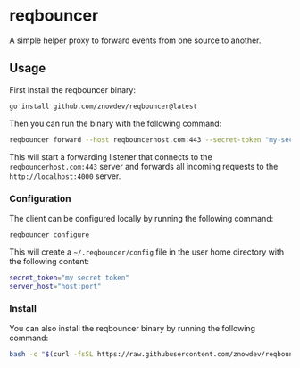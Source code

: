 # reqbouncer

A simple helper proxy to forward events from one source to another.

## Usage

First install the reqbouncer binary:

```bash
go install github.com/znowdev/reqbouncer@latest
```

Then you can run the binary with the following command:

```bash
reqbouncer forward --host reqbouncerhost.com:443 --secret-token "my-secret-token" 4000
```

This will start a forwarding listener that connects to the `reqbouncerhost.com:443` server and forwards all incoming requests to the `http://localhost:4000` server.


### Configuration

The client can be configured locally by running the following command:

```bash
reqbouncer configure
```

This will create a `~/.reqbouncer/config` file in the user home directory with the following content:

```bash
secret_token="my secret token"
server_host="host:port"
```


### Install

You can also install the reqbouncer binary by running the following command:

```bash
bash -c "$(curl -fsSL https://raw.githubusercontent.com/znowdev/reqbouncer/master/setup.sh)"